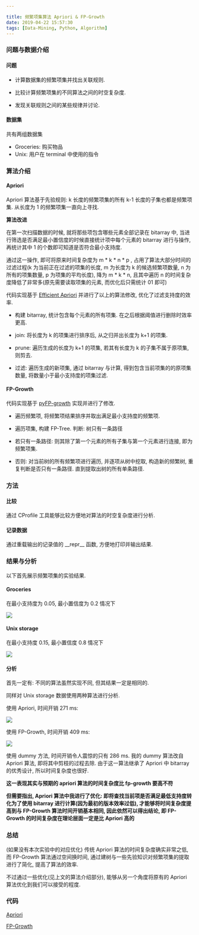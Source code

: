 ```yaml
---

title: 频繁项集算法 Apriori & FP-Growth
date: 2019-04-22 15:57:30
tags: [Data-Mining, Python, Algorithm]
---
```


### 问题与数据介绍

#### 问题

- 计算数据集的频繁项集并找出关联规则.

- 比较计算频繁项集的不同算法之间的时空复杂度.
- 发现关联规则之间的某些规律并讨论.

#### 数据集

共有两组数据集

- Groceries: 购买物品
- Unix: 用户在 terminal 中使用的指令

### 算法介绍

#### Apriori

Apriori 算法基于先验规则: k 长度的频繁项集的所有 k-1 长度的子集也都是频繁项集. 从长度为 1 的频繁项集一直向上寻找.

**算法改进**

在第一次扫描数据的时候, 就将那些项包含哪些元素全部记录在 bitarray 中, 当进行筛选是否满足最小置信度的时候直接统计项中每个元素的 bitarray 进行与操作, 再统计其中 1 的个数即可知道是否符合最小支持度.

通过这一操作, 即可将原来时间复杂度为 m * k * n * p , 占用了算法大部分时间的过滤过程(k 为当前正在过滤的项集的长度, m 为长度为 k 的候选频繁项数量, n 为所有的项集数量, p 为项集的平均长度), 降为 m * k * n, 且其中遍历 n 的时间复杂度降低了非常多(原先需要读取项集的元素, 而优化后只需统计 01 即可)

<!--more-->

代码实现基于 [Efficient Apriori](<https://github.com/tommyod/Efficient-Apriori>) 并进行了以上的算法修改, 优化了过滤支持度的效率.

- 构建 bitarray, 统计包含每个元素的所有项集. 在之后根据阈值进行删除时效率更高.

- join: 将长度为 k 的项集进行排序后, 从之归并出长度为 k+1 的项集.

- prune: 遍历生成的长度为 k+1 的项集, 若其有长度为 k 的子集不属于原项集, 则剪去.

- 过滤: 遍历生成的新项集, 通过 bitarray 与计算, 得到包含当前项集的的原项集数量, 将数量小于最小支持度的项集过滤.

#### FP-Growth

代码实现基于 [pyFP-growth](https://github.com/marcoszh/pyFP-growth) 实现并进行了修改.

- 遍历频繁项, 将频繁项结果排序并取出满足最小支持度的频繁项.

- 遍历项集, 构建 FP-Tree. 判断: 树只有一条路径

- 若只有一条路径: 则其除了第一个元素的所有子集与第一个元素进行连接, 即为频繁项集.

- 否则: 对当前树的所有频繁项进行遍历, 并逐项从树中挖取, 构造新的频繁树, 重复判断是否只有一条路径. 直到提取出树的所有单条路径.

### 方法

#### 比较

通过 CProfile 工具能够比较方便地对算法的时空复杂度进行分析.

#### 记录数据

通过重载输出的记录值的 \_\_repr\_\_ 函数, 方便地打印并输出结果.

### 结果与分析

以下首先展示频繁项集的实验结果.

#### Groceries

在最小支持度为 0.05, 最小置信度为 0.2 情况下

![](https://i.loli.net/2019/06/02/5cf3e67b3e48c40715.jpg)

#### Unix storage

在最小支持度 0.15, 最小置信度 0.8 情况下

![](https://i.loli.net/2019/06/02/5cf3e6806d09e64264.jpg)

#### 分析

首先一定有: 不同的算法虽然实现不同, 但其结果一定是相同的.

同样对 Unix storage 数据使用两种算法进行分析.

使用 Apriori, 时间开销 271 ms:

![](https://i.loli.net/2019/06/02/5cf3e68b24ebc45171.jpg)

使用 FP-Growth, 时间开销 409 ms:

![](https://i.loli.net/2019/06/02/5cf3e68df3e2b75350.jpg)


使用 dummy 方法, 时间开销令人震惊的只有 286 ms. 我的 dummy 算法改自 Apriori 算法, 即将其中剪枝的过程去除. 由于这一算法继承了 Apriori 中 bitarray 的优秀设计, 所以时间复杂度也很好.

**这一表现其实与预期的 apriori 算法的时间复杂度比 fp-growth 要高不符**

**但需要指出, Apriori 算法中我进行了优化: 即将查找当前项是否满足最低支持度转化为了使用 bitarray 进行计算(因为最初的版本效率过低), 才能够将时间复杂度提高到与 FP-Growth 算法时间开销基本相同, 因此依然可以得出结论, 即 FP-Growth 的时间复杂度在理论层面一定是比 Apriori 高的**

### 总结

(如果没有本次实验中的对应优化) 传统 Apriori 算法的时间复杂度确实非常之低, 而 FP-Growth 算法通过空间换时间, 通过建树与一些先验知识对频繁项集的提取进行了简化, 提高了算法的效率.

不过通过一些优化(见上文的算法介绍部分), 能够从另一个角度将原有的 Apriori 算法优化到我们可以接受的程度.

### 代码

[Apriori](https://gist.github.com/inhzus/1aa89947614f446acd41f80d2d78f3f0)

[FP-Growth](https://gist.github.com/inhzus/9deb6d733b3e71e916b5cba307c67949)
